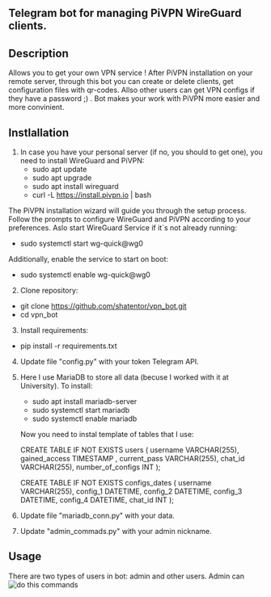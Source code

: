 
## Telegram bot for managing PiVPN WireGuard clients.

## Description 
Allows you to get your own VPN service ! 
After PiVPN installation on your remote server, through this bot you can create or delete clients, get configuration files with qr-codes.
Allso other users can get VPN configs if they have a password ;) . 
Bot makes your work with PiVPN more easier and more convinient.


## Instlallation
1. In case you have your personal server (if no, you should to get one), you need to install WireGuard and PiVPN:
   - sudo apt update
   - sudo apt upgrade
   - sudo apt install wireguard
   - curl -L https://install.pivpn.io | bash
   
The PiVPN installation wizard will guide you through the setup process. Follow the prompts to configure WireGuard and PiVPN according to your preferences.
Aslo start WireGuard Service if it`s not already running:
   - sudo systemctl start wg-quick@wg0

Additionally, enable the service to start on boot:
   - sudo systemctl enable wg-quick@wg0
     
2. Clone repository:
  - git clone https://github.com/shatentor/vpn_bot.git
  - cd vpn_bot

3. Install requirements:
  - pip install -r requirements.txt
    
4. Update file "config.py" with your token Telegram API.
5. Here I use MariaDB to store all data (becuse I worked with it at University). To install:
   - sudo apt install mariadb-server
   - sudo systemctl start mariadb
   - sudo systemctl enable mariadb
     
   Now you need to instal template of tables that I use:

   CREATE TABLE IF NOT EXISTS users (
    username VARCHAR(255),
    gained_access TIMESTAMP ,
    current_pass VARCHAR(255),
    chat_id VARCHAR(255),
    number_of_configs INT
);

   CREATE TABLE IF NOT EXISTS configs_dates (
    username VARCHAR(255),
    config_1 DATETIME,
    config_2 DATETIME,
    config_3 DATETIME,
    config_4 DATETIME,
    chat_id INT
);

6. Update file "mariadb_conn.py" with your data.
7. Update "admin_commads.py" with your admin nickname.


## Usage
There are two types of users in bot: admin and other users.
Admin can ![do this commands](https://ibb.co/6stLs44)
